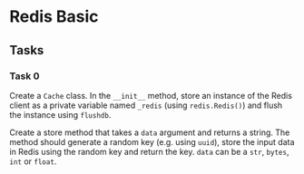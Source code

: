 # Redis Basic

## Tasks

### Task 0
Create a `Cache` class. In the `__init__` method, store an instance of the Redis client as a private variable named `_redis` (using `redis.Redis()`) and flush the instance using `flushdb`.

Create a store method that takes a `data` argument and returns a string. The method should generate a random key (e.g. using `uuid`), store the input data in Redis using the random key and return the key. `data` can be a `str`, `bytes`, `int` or `float`.
